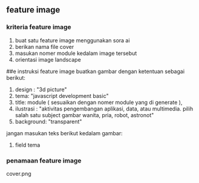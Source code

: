 ## feature image

### kriteria feature image
1. buat satu feature image menggunakan sora ai
2. berikan nama file cover
3. masukan nomer module kedalam image tersebut
4. orientasi image landscape

##e instruksi feature image
buatkan gambar dengan ketentuan sebagai berikut:
1. design : "3d picture"
2. tema: "javascript development basic" 
3. title: module ( sesuaikan dengan nomer module yang di generate ), 
4. ilustrasi : "aktivitas pengembangan aplikasi, data, atau multimedia. pilih salah satu subject gambar wanita, pria, robot, astronot" 
5. background: "transparent"

jangan masukan teks berikut kedalam gambar:
1. field tema 

### penamaan feature image
cover.png